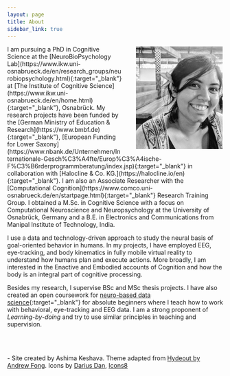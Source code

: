 ```yaml
---
layout: page
title: About
sidebar_link: true
---
```

<img src="./assets/public_images/me.jpg" width="40%" style="padding:2px; float: right; margin-left:30px; margin-bottom:10px;"/>
I am pursuing a PhD in Cognitive Science at the [NeuroBioPsychology Lab](https://www.ikw.uni-osnabrueck.de/en/research_groups/neurobiopsychology.html){:target="_blank"} at [The Institute of Cognitive Science](https://www.ikw.uni-osnabrueck.de/en/home.html){:target="_blank"}, Osnabrück. My research projects have been funded by the [German Ministry of Education & Research](https://www.bmbf.de){:target="_blank"}, [European Funding for Lower Saxony](https://www.nbank.de/Unternehmen/Internationale-Gesch%C3%A4fte/Europ%C3%A4ische-F%C3%B6rderprogrammberatung/index.jsp){:target="_blank"} in collaboration with [Halocline & Co. KG.](https://halocline.io/en){:target="_blank"}. I am also an Associate Researcher with the [Computational Cognition](https://www.comco.uni-osnabrueck.de/en/startpage.html){:target="_blank"} Research Training Group. I obtained a M.Sc. in Cognitive Science with a focus on Computational Neuroscience and Neuropsychology at the University of Osnabrück, Germany and a B.E. in Electronics and Communications from Manipal Institute of Technology, India.

I use a data and technology-driven approach to study the neural basis of goal-oriented behavior in humans. In my projects, I have employed EEG, eye-tracking, and body kinematics in fully mobile virtual reality to understand how humans plan and execute actions. More broadly, I am interested in the Enactive and Embodied accounts of Cognition and how the body is an integral part of cognitive processing.

Besides my research, I supervise BSc and MSc thesis projects. I have also created an open coursework for [neuro-based data science](https://github.com/ashimakeshava/neuro_datasci){:target="_blank"} for absolute beginners where I teach how to work with behavioral, eye-tracking and EEG data. I am a strong proponent of _Learning-by-doing_ and try to use similar principles in teaching and supervision.

<br/>
<br/>


<p class='footer_text'>
- Site created by Ashima Keshava. Theme adapted from <a href="https://github.com/fongandrew/hydeout">Hydeout by Andrew Fong</a>.
Icons by <a href="https://www.flaticon.com/authors/darius-dan" title="Darius Dan">Darius Dan</a>, <a href="https://icons8.com/icon/undefined/undefined">Icons8</a>
</p>
